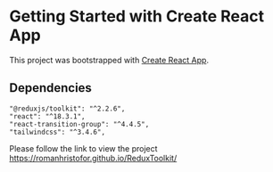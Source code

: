 # Getting Started with Create React App

This project was bootstrapped with [Create React App](https://github.com/facebook/create-react-app).

## Dependencies
    "@reduxjs/toolkit": "^2.2.6",
    "react": "^18.3.1",
    "react-transition-group": "^4.4.5",
    "tailwindcss": "^3.4.6",

Please follow the link to view the project
https://romanhristofor.github.io/ReduxToolkit/